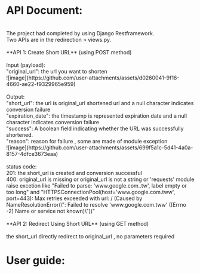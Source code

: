 # API Document:<br>
<br>
  The project had completed by using Django Restframework.<br>
  Two APIs are in the redirection > views.py.<br>
<br>
  **API 1: Create Short URL**   (using POST method)<br><br>
    Input (payload):<br>
      "original_url": the url you want to shorten<br>
      ![image](https://github.com/user-attachments/assets/d0260041-9f16-4660-ae22-f9329965e959)
      <br><br>
    Output:<br>
      "short_url": the url is original_url shortened url and a null character indicates conversion failure<br>
      "expiration_date": the timestamp is represented expiration date and a null character indicates conversion failure<br>
      "success": A boolean field indicating whether the URL was successfully shortened.<br>
      "reason": reason for failure , some are made of module exception<br>
      ![image](https://github.com/user-attachments/assets/699f5a1c-5d41-4a0a-8157-4dfce3673eaa)
      <br><br>
    status code:<br>
      201: the short_url is created and conversion successful<br>
      400: original_url is missing or original_url is not a string or 'requests' module raise excetion like "Failed to parse: 'www.google.com..tw', label empty or too long" and "HTTPSConnectionPool(host='www.google.com.tww', port=443): Max retries exceeded with url: / (Caused by NameResolutionError(\"<urllib3.connection.HTTPSConnection object at 0x7f3ae3348610>: Failed to resolve 'www.google.com.tww' ([Errno -2] Name or service not known)\"))"<br>
    
<br>
  **API 2: Redirect Using Short URL**   (using GET method)<br><br>
    the short_url directly redirect to original_url , no parameters required<br>



# User guide:<br>
